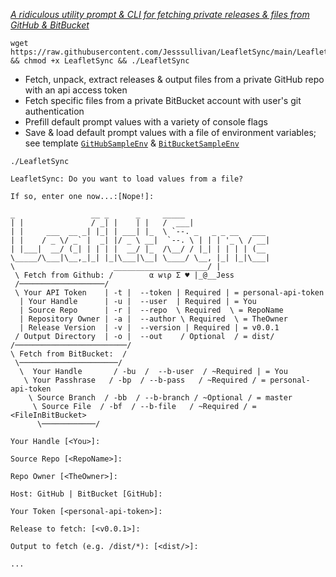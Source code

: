 [*A ridiculous utility prompt & CLI for fetching private releases & files from GitHub & BitBucket*](https://github.com/Jesssullivan/LeafletSync)


```
wget https://raw.githubusercontent.com/Jesssullivan/LeafletSync/main/LeafletSync && chmod +x LeafletSync && ./LeafletSync
```

- Fetch, unpack, extract releases & output files from a private GitHub repo with an api access token
- Fetch specific files from a private BitBucket account with user's git authentication
- Prefill default prompt values with a variety of console flags
- Save & load default prompt values with a file of environment variables; see template [`GitHubSampleEnv`](https://github.com/Jesssullivan/LeafletSync/blob/main/GitHubSampleEnv) & [`BitBucketSampleEnv`](https://github.com/Jesssullivan/LeafletSync/blob/main/BitBucketSampleEnv)

```
./LeafletSync

LeafletSync: Do you want to load values from a file?

If so, enter one now...:[Nope!]:  

_                 __ _      _     _____                    
| |               / _| |    | |   /  ___|                   
| |     ___  __ _| |_| | ___| |_  \ `--. _   _ _ __   ___  
| |    / _ \/ _` |  _| |/ _ \ __|  `--. \ | | | '_ \ / __|
| |___|  __/ (_| | | | |  __/ |_  /\__/ / |_| | | | | (__   
\_____/\___|\__,_|_| |_|\___|\__| \____/ \__, |_| |_|\___|  
\                      _____________________/ |             
 \ Fetch from Github: /        α wιρ Σ ♥ |_@__Jess          
 /───────────────────/
 \ Your API Token    | -t |  --token | Required | = personal-api-token
  | Your Handle      | -u |  --user  | Required | = You
  | Source Repo      | -r |  --repo  \ Required  \ = RepoName
  | Repository Owner | -a |  --author \ Required  \ = TheOwner
  | Release Version  | -v |  --version | Required | = v0.0.1
 / Output Directory  | -o |  --out    / Optional  / = dist/
/─────────────────────────/
\ Fetch from BitBucket:  /                                     
 \──────────────────────/                                   
  \  Your Handle       / -bu  /  --b-user  / ~Required | = You
   \ Your Passhrase   / -bp  / --b-pass   / ~Required / = personal-api-token
    \ Source Branch  / -bb  / --b-branch / ~Optional / = master
     \ Source File  / -bf  / --b-file   / ~Required / = <FileInBitBucket>
      \────────────/

Your Handle [<You>]:

Source Repo [<RepoName>]:

Repo Owner [<TheOwner>]:

Host: GitHub | BitBucket [GitHub]:

Your Token [<personal-api-token>]:

Release to fetch: [<v0.0.1>]:

Output to fetch (e.g. /dist/*): [<dist/>]:

...

```
